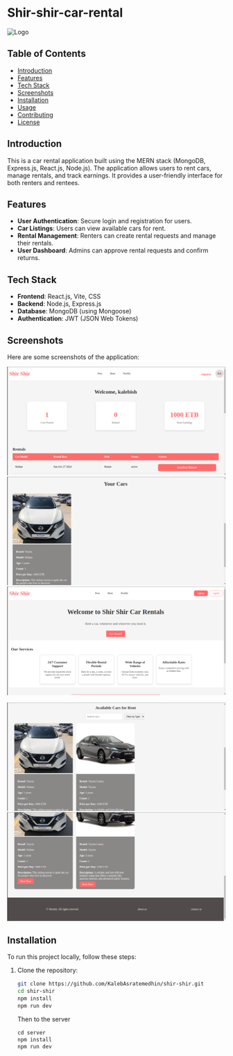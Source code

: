 # Shir-shir-car-rental


![Logo](screenshots/logo.png)

## Table of Contents
- [Introduction](#introduction)
- [Features](#features)
- [Tech Stack](#tech-stack)
- [Screenshots](#screenshots)
- [Installation](#installation)
- [Usage](#usage)
- [Contributing](#contributing)
- [License](#license)

## Introduction
This is a car rental application built using the MERN stack (MongoDB, Express.js, React.js, Node.js). The application allows users to rent cars, manage rentals, and track earnings. It provides a user-friendly interface for both renters and rentees.

## Features
- **User Authentication**: Secure login and registration for users.
- **Car Listings**: Users can view available cars for rent.
- **Rental Management**: Renters can create rental requests and manage their rentals.
- **User Dashboard**: Admins can approve rental requests and confirm returns.


## Tech Stack
- **Frontend**: React.js, Vite, CSS
- **Backend**: Node.js, Express.js
- **Database**: MongoDB (using Mongoose)
- **Authentication**: JWT (JSON Web Tokens)

## Screenshots
Here are some screenshots of the application:

![alt text](<screenshots/Screenshot from 2024-10-27 12-42-47.png>)
![alt text](<screenshots/Screenshot from 2024-10-27 12-43-08.png>)
![alt text](<screenshots/Screenshot from 2024-10-27 12-45-26.png>)

![alt text](<screenshots/Screenshot from 2024-10-27 12-46-18.png>)
![alt text](<screenshots/Screenshot from 2024-10-27 12-46-24.png>)


## Installation
To run this project locally, follow these steps:

1. Clone the repository:
   ```bash
   git clone https://github.com/KalebAsratemedhin/shir-shir.git
   cd shir-shir
   npm install
   npm run dev
   ```
   Then to the server

   ```
   cd server
   npm install
   npm run dev

   ```
